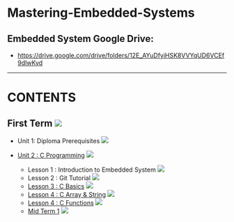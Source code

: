 # Mastering-Embedded-Systems



## Embedded System Google Drive:
* https://drive.google.com/drive/folders/12E_AYuDfyiHSK8VVYqUD6VCEf9dlwKyd

******

# CONTENTS

## First Term <img src="https://progress-bar.dev/40/?title=In Progress&color=6698FF &width=500"> 

* Unit 1: Diploma Prerequisites <img src="https://progress-bar.dev/100/?title=Done &color=0909FF &width=150">

* [Unit 2 : C Programming](https://github.com/MohammedHasanAhmed/Mastering-Embedded-Systems/tree/main/Unit%202) <img src="https://progress-bar.dev/50/?title=In Progress&color=0909FF &width=150">

  * Lesson 1 : Introduction to Embedded System‎ <img src="https://progress-bar.dev/100/?title=Done &color=0909FF">
  * Lesson 2 : Git Tutorial‎ <img src="https://progress-bar.dev/100/?title=Done &color=0909FF">
  * [Lesson 3 : C Basics‎](https://github.com/MohammedHasanAhmed/Mastering-Embedded-Systems/tree/main/Unit%202/Lesson%203.C_%20basics) <img src="https://progress-bar.dev/100/?title=Done &color=0909FF">
  * [Lesson 4 : C Array & String‎](https://github.com/MohammedHasanAhmed/Mastering-Embedded-Systems/tree/main/Unit%202/Lesson%204.C_Array%20%26%20String%E2%80%8E/Homework%203) <img src="https://progress-bar.dev/100/?title=Done &color=0909FF">
  * [Lesson 4 : C Functions‎](https://github.com/MohammedHasanAhmed/Mastering-Embedded-Systems/tree/main/Unit%202/Lesson%205.C_Function/Homework%204) <img src="https://progress-bar.dev/50/?title=In Progress&color=0909FF">
  * [Mid Term 1]() <img src="https://progress-bar.dev/0/?title=In Progress&color=0909FF">

